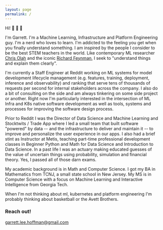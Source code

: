 ```yaml
---
layout: page
permalink: /
---
```


Hi! :wave: :wave: :wave: 

I'm Garrett. I'm a Machine Learning, Infrastructure and Platform Engineering guy. I'm a nerd who loves to learn. I'm addicted to the feeling you get when you finally understand something. I am inspired by the people I consider to be the best STEM teachers in the world. Like contemporary ML researcher [Chris Olah](https://colah.github.io/) and the iconic [Richard Feynman](https://www.youtube.com/watch?v=ITpDrdtGAmo), I seek to "understand things and explain them clearly".

I'm currently a Staff Engineer at Reddit working on ML systems for model development lifecycle management (e.g. features, training, deployment, inference and observability) and ranking that serve tens of thousands of requests per second for internal stakeholders across the company. I also do a bit of consulting on the side and am always tinkering on some side project or another. Right now I'm particularly interested in the intersection of ML Infra and K8s native software development as well as tools, systems and processes for improving the software design process.

Prior to Reddit I was the Director of Data Science and Machine Learning and Stocktwits / Trade App where I led a small team that built software "powered" by data -- and the infrastructure to deliver and maintain it -- to improve and personalize the user experience in our apps. I also had a brief stint as Instructor at Metis, teaching part-time professional development classes in Beginner Python and Math for Data Science and Introduction to Data Science. In a past life I was an actuary making educated guesses of the value of uncertain things using probability, simulation and financial theory. Yes, I passed all of those darn exams.

My academic background is in Math and Computer Science. I got my BA in Mathematics from TCNJ, a small state school in New Jersey. My MS is in Computer Science with a focus on Machine Learning and Interactive Intelligence from Georgia Tech.

When I'm not thinking about ml, kubernetes and platform engineering I'm probably thinking about basketball or the Avett Brothers.

### Reach out!

[garrett.lee.hoffman@gmail.com](mailto:garrett.lee.hoffman@gmail.com)